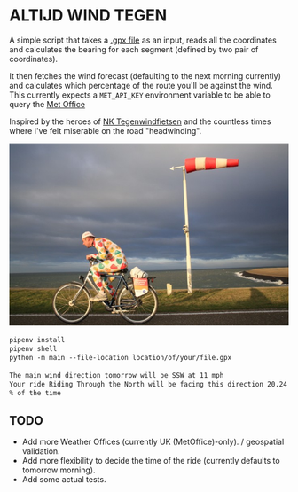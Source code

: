 # ALTIJD WIND TEGEN

A simple script that takes a [.gpx file](https://www.topografix.com/gpx.asp) as an input, reads all the coordinates and calculates the bearing for each segment (defined by two pair of coordinates).

It then fetches the wind forecast (defaulting to the next morning currently) and calculates which percentage of the route you'll be against the wind. This currently expects a `MET_API_KEY` environment variable to be able to query the [Met Office](https://www.metoffice.gov.uk/services/data/datapoint/api)

Inspired by the heroes of [NK Tegenwindfietsen](https://en.wikipedia.org/wiki/Dutch_Headwind_Cycling_Championships) and the countless times where I've felt miserable on the road "headwinding".

![NK Tegenwindfietsen](altijd_wind_tegen/_static/tegenwindfietsen.png)


```
pipenv install
pipenv shell
python -m main --file-location location/of/your/file.gpx

The main wind direction tomorrow will be SSW at 11 mph
Your ride Riding Through the North will be facing this direction 20.24 % of the time
```


## TODO

- Add more Weather Offices (currently UK (MetOffice)-only). / geospatial validation.
- Add more flexibility to decide the time of the ride (currently defaults to tomorrow morning).
- Add some actual tests.